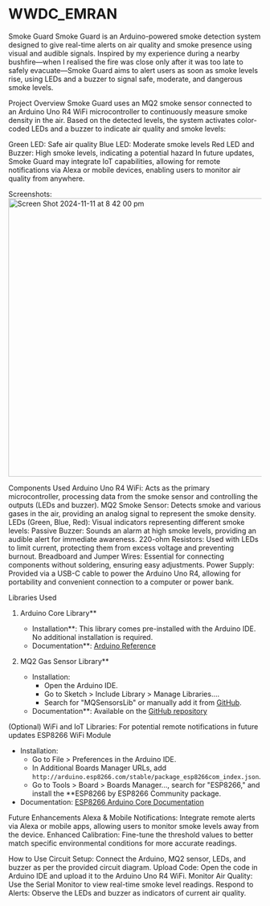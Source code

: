 # WWDC_EMRAN
Smoke Guard
Smoke Guard is an Arduino-powered smoke detection system designed to give real-time alerts on air quality and smoke presence using visual and audible signals. Inspired by my experience during a nearby bushfire—when I realised the fire was close only after it was too late to safely evacuate—Smoke Guard aims to alert users as soon as smoke levels rise, using LEDs and a buzzer to signal safe, moderate, and dangerous smoke levels.

Project Overview
Smoke Guard uses an MQ2 smoke sensor connected to an Arduino Uno R4 WiFi microcontroller to continuously measure smoke density in the air. Based on the detected levels, the system activates color-coded LEDs and a buzzer to indicate air quality and smoke levels:

Green LED: Safe air quality
Blue LED: Moderate smoke levels
Red LED and Buzzer: High smoke levels, indicating a potential hazard
In future updates, Smoke Guard may integrate IoT capabilities, allowing for remote notifications via Alexa or mobile devices, enabling users to monitor air quality from anywhere.

Screenshots:
<img width="554" alt="Screen Shot 2024-11-11 at 8 42 00 pm" src="https://github.com/user-attachments/assets/dee2a319-a87f-49a9-a16c-96b629d91917">

Components Used
Arduino Uno R4 WiFi: Acts as the primary microcontroller, processing data from the smoke sensor and controlling the outputs (LEDs and buzzer).
MQ2 Smoke Sensor: Detects smoke and various gases in the air, providing an analog signal to represent the smoke density.
LEDs (Green, Blue, Red): Visual indicators representing different smoke levels:
Passive Buzzer: Sounds an alarm at high smoke levels, providing an audible alert for immediate awareness.
220-ohm Resistors: Used with LEDs to limit current, protecting them from excess voltage and preventing burnout.
Breadboard and Jumper Wires: Essential for connecting components without soldering, ensuring easy adjustments.
Power Supply: Provided via a USB-C cable to power the Arduino Uno R4, allowing for portability and convenient connection to a computer or power bank.

Libraries Used

1. Arduino Core Library**  
   - Installation**: This library comes pre-installed with the Arduino IDE. No additional installation is required.
   - Documentation**: [Arduino Reference](https://www.arduino.cc/reference/en/)

2. MQ2 Gas Sensor Library**  
   - Installation:
     - Open the Arduino IDE.
     - Go to Sketch > Include Library > Manage Libraries....
     - Search for "MQSensorsLib" or manually add it from [GitHub](https://github.com/miguel5612/MQSensorsLib).
   - Documentation**: Available on the [GitHub repository](https://github.com/miguel5612/MQSensorsLib)

(Optional) WiFi and IoT Libraries: For potential remote notifications in future updates
ESP8266 WiFi Module  
   - Installation:
     - Go to File > Preferences in the Arduino IDE.
     - In Additional Boards Manager URLs, add `http://arduino.esp8266.com/stable/package_esp8266com_index.json`.
     - Go to Tools > Board > Boards Manager..., search for "ESP8266," and install the **ESP8266 by ESP8266 Community package.
   - Documentation: [ESP8266 Arduino Core Documentation](https://arduino-esp8266.readthedocs.io/en/latest/)

Future Enhancements
Alexa & Mobile Notifications: Integrate remote alerts via Alexa or mobile apps, allowing users to monitor smoke levels away from the device.
Enhanced Calibration: Fine-tune the threshold values to better match specific environmental conditions for more accurate readings.

How to Use
Circuit Setup: Connect the Arduino, MQ2 sensor, LEDs, and buzzer as per the provided circuit diagram.
Upload Code: Open the code in Arduino IDE and upload it to the Arduino Uno R4 WiFi.
Monitor Air Quality: Use the Serial Monitor to view real-time smoke level readings.
Respond to Alerts: Observe the LEDs and buzzer as indicators of current air quality.

